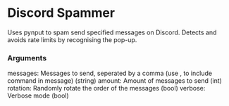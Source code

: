 # Discord Spammer

Uses pynput to spam send specified messages on Discord. Detects and avoids rate limits by recognising the pop-up.

### Arguments

messages: Messages to send, seperated by a comma (use \, to include command in message) (string)
amount: Amount of messages to send (int)
rotation: Randomly rotate the order of the messages (bool)
verbose: Verbose mode (bool)
